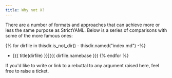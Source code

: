 ```yaml
---
title: Why not X?
---
```


There are a number of formats and approaches that can achieve more or
less the same purpose as StrictYAML. Below is a series of comparisons
with some of the more famous ones:

{% for dirfile in thisdir.is_not_dir() - thisdir.named("index.md") -%}
- [{{ title(dirfile) }}]({{ dirfile.namebase }})
{% endfor %}

If you'd like to write or link to a rebuttal to any argument raised
here, feel free to raise a ticket.
